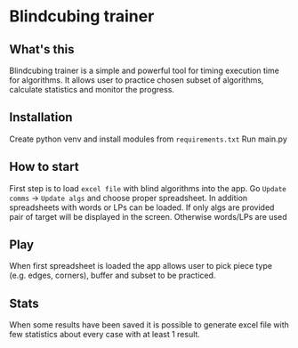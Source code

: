 # Blindcubing trainer
## What's this
Blindcubing trainer is a simple and powerful tool for timing execution time for algorithms. It allows user to practice chosen subset of algorithms, calculate statistics and monitor the progress.

## Installation
Create python venv and install modules from `requirements.txt`
Run main.py

## How to start
First step is to load `excel file` with blind algorithms into the app. Go `Update comms` -> `Update algs` and choose proper spreadsheet. In addition spreadsheets with words or LPs can be loaded. If only algs are provided pair of target will be displayed in the screen. Otherwise words/LPs are used

## Play 
When first spreadsheet is loaded the app allows user to pick piece type (e.g. edges, corners), buffer and subset to be practiced.

## Stats
When some results have been saved it is possible to generate excel file with few statistics about every case with at least 1 result.

